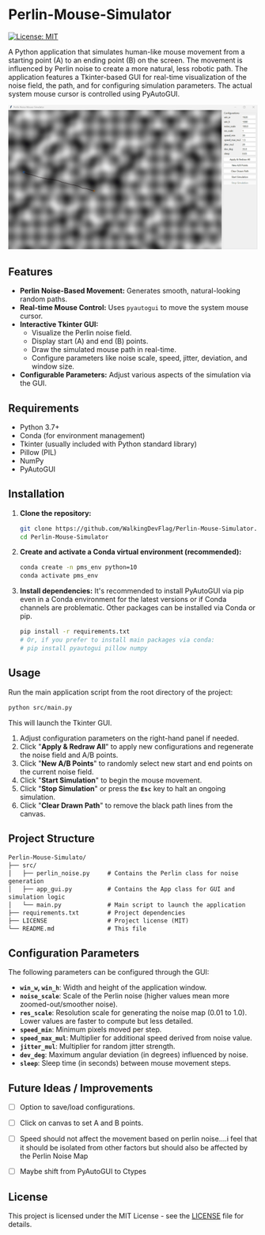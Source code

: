 # Perlin-Mouse-Simulator

[![License: MIT](https://img.shields.io/badge/License-MIT-yellow.svg)](https://opensource.org/licenses/MIT)

A Python application that simulates human-like mouse movement from a starting point (A) to an ending point (B) on the screen. The movement is influenced by Perlin noise to create a more natural, less robotic path. The application features a Tkinter-based GUI for real-time visualization of the noise field, the path, and for configuring simulation parameters. The actual system mouse cursor is controlled using PyAutoGUI.

![Perlin Mouse Simulation Demo](demo.gif)

## Features

*   **Perlin Noise-Based Movement:** Generates smooth, natural-looking random paths.
*   **Real-time Mouse Control:** Uses `pyautogui` to move the system mouse cursor.
*   **Interactive Tkinter GUI:**
    *   Visualize the Perlin noise field.
    *   Display start (A) and end (B) points.
    *   Draw the simulated mouse path in real-time.
    *   Configure parameters like noise scale, speed, jitter, deviation, and window size.
*   **Configurable Parameters:** Adjust various aspects of the simulation via the GUI.

## Requirements

*   Python 3.7+
*   Conda (for environment management)
*   Tkinter (usually included with Python standard library)
*   Pillow (PIL)
*   NumPy
*   PyAutoGUI

## Installation

1.  **Clone the repository:**
    ```bash
    git clone https://github.com/WalkingDevFlag/Perlin-Mouse-Simulator.git
    cd Perlin-Mouse-Simulator
    ```

2.  **Create and activate a Conda virtual environment (recommended):**
    ```bash
    conda create -n pms_env python=10
    conda activate pms_env
    ```

3.  **Install dependencies:**
    It's recommended to install PyAutoGUI via pip even in a Conda environment for the latest versions or if Conda channels are problematic. Other packages can be installed via Conda or pip.
    ```bash
    pip install -r requirements.txt
    # Or, if you prefer to install main packages via conda:
    # pip install pyautogui pillow numpy
    ```

## Usage

Run the main application script from the root directory of the project:

```bash
python src/main.py
```

This will launch the Tkinter GUI.
1.  Adjust configuration parameters on the right-hand panel if needed.
2.  Click "**Apply & Redraw All**" to apply new configurations and regenerate the noise field and A/B points.
3.  Click "**New A/B Points**" to randomly select new start and end points on the current noise field.
4.  Click "**Start Simulation**" to begin the mouse movement.
5.  Click "**Stop Simulation**" or press the **`Esc`** key to halt an ongoing simulation.
6.  Click "**Clear Drawn Path**" to remove the black path lines from the canvas.

## Project Structure

```
Perlin-Mouse-Simulato/
├── src/
│   ├── perlin_noise.py     # Contains the Perlin class for noise generation
│   ├── app_gui.py          # Contains the App class for GUI and simulation logic
│   └── main.py             # Main script to launch the application
├── requirements.txt        # Project dependencies
├── LICENSE                 # Project license (MIT)
└── README.md               # This file
```

## Configuration Parameters

The following parameters can be configured through the GUI:

*   **`win_w`, `win_h`**: Width and height of the application window.
*   **`noise_scale`**: Scale of the Perlin noise (higher values mean more zoomed-out/smoother noise).
*   **`res_scale`**: Resolution scale for generating the noise map (0.01 to 1.0). Lower values are faster to compute but less detailed.
*   **`speed_min`**: Minimum pixels moved per step.
*   **`speed_max_mul`**: Multiplier for additional speed derived from noise value.
*   **`jitter_mul`**: Multiplier for random jitter strength.
*   **`dev_deg`**: Maximum angular deviation (in degrees) influenced by noise.
*   **`sleep`**: Sleep time (in seconds) between mouse movement steps.

## Future Ideas / Improvements

*   [ ] Option to save/load configurations.
*   [ ] Click on canvas to set A and B points.
*   [ ] Speed should not affect the movement based on perlin noise....i feel that it should be isolated from other factors but should also be affected by the Perlin Noise Map
*   [ ] Maybe shift from PyAutoGUI to Ctypes
        




## License

This project is licensed under the MIT License - see the [LICENSE](LICENSE) file for details.
